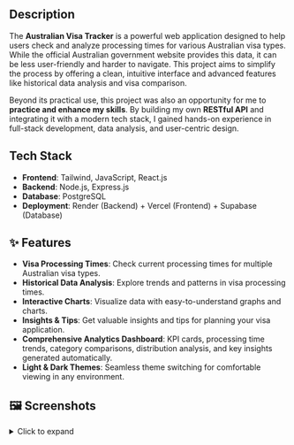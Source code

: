 ## **Description**  
The **Australian Visa Tracker** is a powerful web application designed to help users check and analyze processing times for various Australian visa types. While the official Australian government website provides this data, it can be less user-friendly and harder to navigate. This project aims to simplify the process by offering a clean, intuitive interface and advanced features like historical data analysis and visa comparison.

Beyond its practical use, this project was also an opportunity for me to **practice and enhance my skills**. By building my own **RESTful API** and integrating it with a modern tech stack, I gained hands-on experience in full-stack development, data analysis, and user-centric design. 


## **Tech Stack** 
- **Frontend**: Tailwind, JavaScript, React.js  
- **Backend**: Node.js, Express.js  
- **Database**: PostgreSQL
- **Deployment**: Render (Backend) + Vercel (Frontend) + Supabase (Database)

## ✨ **Features**   
- **Visa Processing Times**: Check current processing times for multiple Australian visa types.  
- **Historical Data Analysis**: Explore trends and patterns in visa processing times. 
- **Interactive Charts**: Visualize data with easy-to-understand graphs and charts.  
- **Insights & Tips**: Get valuable insights and tips for planning your visa application.  
- **Comprehensive Analytics Dashboard**: KPI cards, processing time trends, category comparisons, distribution analysis, and key insights generated automatically.  
- **Light & Dark Themes**: Seamless theme switching for comfortable viewing in any environment.  

## 🖼️ **Screenshots** 
<details>
  <summary>Click to expand</summary>

![Screenshot 1 - HomePage (Light Theme)](https://i.imgur.com/HOlPViq.png)  
![Screenshot 2 - CategoryPage (Light Theme)](https://i.imgur.com/WlFP3jC.png)  
![Screenshot 3 - Visa Details Page (Light Theme)](https://i.imgur.com/yjwPZoz.png)  
![Screenshot 4 - Analytics Page (Light Theme)](https://i.imgur.com/6rXOL0Y.png)  
![Screenshot 5 - Analytics Processing Time Trends and Category Comparison (Light Theme)](https://i.imgur.com/S3hiygE.png)  
![Screenshot 6 - Analytics Processing Time Distribution (Light Theme)](https://i.imgur.com/CoxEbCJ.png)  
![Screenshot 7 - HomePage (Dark Theme)](https://i.imgur.com/f6Oifd1.png)  
![Screenshot 8 - CategoryPage (Dark Theme)](https://i.imgur.com/c8X47Ok.png)  
![Screenshot 9 - Visa Details Page (Dark Theme)](https://i.imgur.com/s6K7vwJ.png)  
![Screenshot 10 - Analytics Page (Light Theme)](https://i.imgur.com/CTqWpqe.png)  
![Screenshot 11 - Analytics Processing Time Trends and Category Comparison (Light Theme)](https://i.imgur.com/wqFG4nE.png)  
![Screenshot 12 - Analytics Processing Time Distribution (Light Theme)](https://i.imgur.com/hV6GYJP.png)  

</details>
